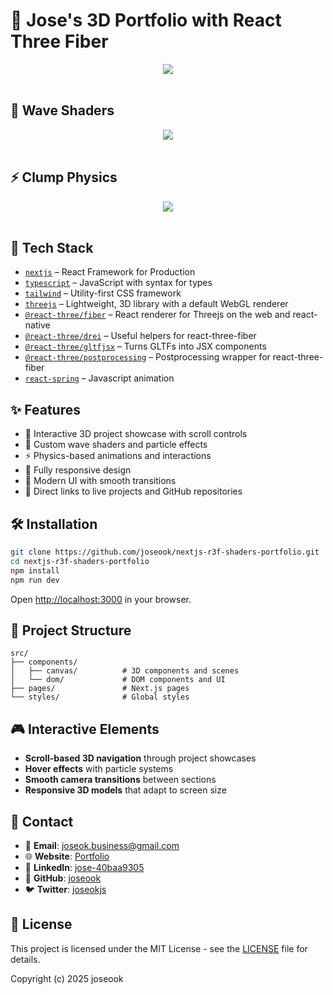 # 🎨 Jose's 3D Portfolio with React Three Fiber

<div align="center">
 <img src='https://user-images.githubusercontent.com/78056869/181472860-136ef7ea-f92d-42f3-b978-706e6ab85b66.jpg' />
</div>
<br />

## 🌊 Wave Shaders
<div align="center">
 <img src='https://user-images.githubusercontent.com/78056869/181474534-404a8b81-04f6-4031-84d4-9798239a1bf1.jpg' />
</div>
<br />

## ⚡ Clump Physics
<div align="center">
 <img src='https://user-images.githubusercontent.com/78056869/181474076-3e877bf8-e382-4544-92a1-f5516e2fd9d3.jpg' />
</div>
<br />

## 🚀 Tech Stack

- [`nextjs`](https://nextjs.org/) &ndash; React Framework for Production
- [`typescript`](https://www.typescriptlang.org/) &ndash; JavaScript with syntax for types
- [`tailwind`](https://tailwindcss.com/) &ndash; Utility-first CSS framework
- [`threejs`](https://github.com/mrdoob/three.js/) &ndash; Lightweight, 3D library with a default WebGL renderer
- [`@react-three/fiber`](https://github.com/pmndrs/react-three-fiber) &ndash; React renderer for Threejs on the web and react-native
- [`@react-three/drei`](https://github.com/pmndrs/drei) &ndash; Useful helpers for react-three-fiber
- [`@react-three/gltfjsx`](https://github.com/pmndrs/gltfjsx) &ndash; Turns GLTFs into JSX components
- [`@react-three/postprocessing`](https://github.com/pmndrs/react-postprocessing) &ndash; Postprocessing wrapper for react-three-fiber
- [`react-spring`](https://react-spring.dev/) &ndash; Javascript animation

## ✨ Features

- 🎯 Interactive 3D project showcase with scroll controls
- 🌊 Custom wave shaders and particle effects
- ⚡ Physics-based animations and interactions
- 📱 Fully responsive design
- 🎨 Modern UI with smooth transitions
- 🔗 Direct links to live projects and GitHub repositories

## 🛠️ Installation

```bash
git clone https://github.com/joseook/nextjs-r3f-shaders-portfolio.git
cd nextjs-r3f-shaders-portfolio
npm install
npm run dev
```

Open [http://localhost:3000](http://localhost:3000) in your browser.

## 📁 Project Structure

```
src/
├── components/
│   ├── canvas/          # 3D components and scenes
│   └── dom/             # DOM components and UI
├── pages/               # Next.js pages
└── styles/              # Global styles
```

## 🎮 Interactive Elements

- **Scroll-based 3D navigation** through project showcases
- **Hover effects** with particle systems
- **Smooth camera transitions** between sections
- **Responsive 3D models** that adapt to screen size

## 🔗 Contact

- 📧 **Email**: joseok.business@gmail.com
- 🌐 **Website**: [Portfolio](https://joseook.github.io/nextjs-r3f-shaders-portfolio/)
- 💼 **LinkedIn**: [jose-40baa9305](https://www.linkedin.com/in/jose-40baa9305/)
- 🐙 **GitHub**: [joseook](https://github.com/joseook)
- 🐦 **Twitter**: [joseokjs](https://twitter.com/joseokjs)

## 📄 License

This project is licensed under the MIT License - see the [LICENSE](LICENSE) file for details.

Copyright (c) 2025 joseook